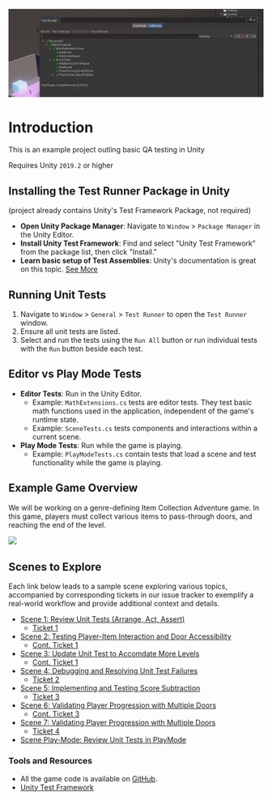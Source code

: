 ![QAEventExample](qaeventexample.gif)

# Introduction
This is an example project outling basic QA testing in Unity

Requires Unity `2019.2` or higher

## Installing the Test Runner Package in Unity
(project already contains Unity's Test Framework Package, not required)

- **Open Unity Package Manager**: Navigate to `Window` > `Package Manager` in the Unity Editor.
- **Install Unity Test Framework**: Find and select "Unity Test Framework" from the package list, then click "Install."
- **Learn basic setup of Test Assemblies**: Unity's documentation is great on this topic. [See More](https://docs.unity3d.com/Packages/com.unity.test-framework@1.1/manual/getting-started.html)

## Running Unit Tests
1. Navigate to `Window` > `General` > `Test Runner` to open the `Test Runner` window.
2. Ensure all unit tests are listed.
3. Select and run the tests using the `Run All` button or run individual tests with the `Run` button beside each test.

## Editor vs Play Mode Tests
- **Editor Tests**: Run in the Unity Editor.
  - Example: `MathExtensions.cs` tests are editor tests. They test basic math functions used in the application, independent of the game's runtime state.
  - Example: `SceneTests.cs` tests components and interactions within a current scene.
- **Play Mode Tests**: Run while the game is playing.
  - Example: `PlayModeTests.cs` contain tests that load a scene and test functionality while the game is playing.

## Example Game Overview
We will be working on a genre-defining Item Collection Adventure game. In this game, players must collect various items to pass-through doors, and reaching the end of the level.

<img src="qaeventexample_game.gif" width="300"/>

## Scenes to Explore

Each link below leads to a sample scene exploring various topics, accompanied by corresponding tickets in our issue tracker to exemplify a real-world workflow and provide additional context and details.

- [Scene 1: Review Unit Tests (Arrange, Act, Assert)](./Assets/Scenes/SampleScene1/README.md)
  - [Ticket 1](https://cybersurferllc.youtrack.cloud/agiles/141-13/current?tab=chart&issue=EXTERNAL-2)
- [Scene 2: Testing Player-Item Interaction and Door Accessibility](./Assets/Scenes/SampleScene2/README.md)
  - [Cont. Ticket 1](https://cybersurferllc.youtrack.cloud/agiles/141-13/current?tab=chart&issue=EXTERNAL-2)
- [Scene 3: Update Unit Test to Accomdate More Levels](./Assets/Scenes/SampleScene3/README.md)
  - [Cont. Ticket 1](https://cybersurferllc.youtrack.cloud/agiles/141-13/current?tab=chart&issue=EXTERNAL-2)
- [Scene 4: Debugging and Resolving Unit Test Failures](./Assets/Scenes/SampleScene4/README.md)
  - [Ticket 2](https://cybersurferllc.youtrack.cloud/agiles/141-13/current?tab=chart&issue=EXTERNAL-3)
- [Scene 5: Implementing and Testing Score Subtraction](./Assets/Scenes/SampleScene4/README.md)
  - [Ticket 3](https://cybersurferllc.youtrack.cloud/agiles/141-13/current?tab=chart&issue=EXTERNAL-4)
- [Scene 6: Validating Player Progression with Multiple Doors](./Assets/Scenes/SampleScene5/README.md)
  - [Cont. Ticket 3](https://cybersurferllc.youtrack.cloud/agiles/141-13/current?tab=chart&issue=EXTERNAL-5)
- [Scene 7: Validating Player Progression with Multiple Doors](./Assets/Scenes/SampleScene5/README.md)
  - [Ticket 4](https://cybersurferllc.youtrack.cloud/agiles/141-13/current?tab=chart&issue=EXTERNAL-5)
- [Scene Play-Mode: Review Unit Tests in PlayMode](./Assets/Scenes/SampleScene-PlayMode/README.md)

### Tools and Resources
- All the game code is available on [GitHub](https://github.com/CalebVaccaro/QAEventExample/).
- [Unity Test Framework](https://docs.unity3d.com/Packages/com.unity.test-framework@1.1/manual/getting-started.html)